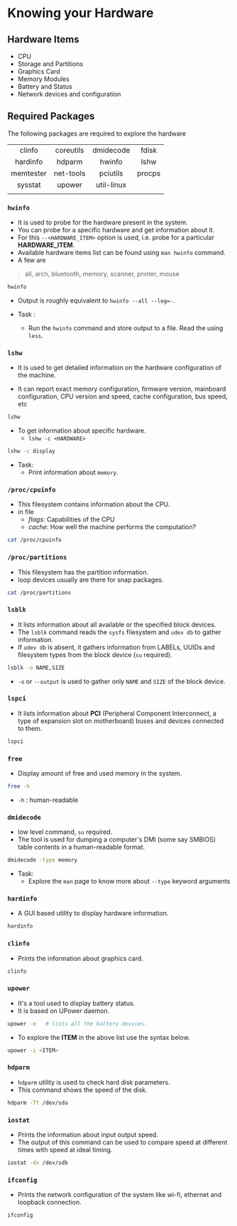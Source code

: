 # Knowing your Hardware

## Hardware Items

* CPU
* Storage and Partitions
* Graphics Card
* Memory Modules
* Battery and Status
* Network devices and configuration

## Required Packages

The following packages are required to explore the hardware


| | | | |
| :----: | :----: | :----: | :----: |
| clinfo | coreutils | dmidecode | fdisk |
| hardinfo | hdparm | hwinfo | lshw |
| memtester | net-tools | pciutils | procps |
| sysstat | upower | util-linux | |
| | | | |


### ` hwinfo ` 

* It is used to probe for the hardware present in the system.
* You can probe for a specific hardware and get information about it.
* For this `--<HARDWARE_ITEM>` option is used, i.e. probe for a particular **HARDWARE_ITEM**.
* Available hardware items list can be found using `man hwinfo` command.
* A few are

>	all, arch, bluetooth, memory, scanner, printer, mouse 

```bash
hwinfo
```

* Output is roughly equivalent to ` hwinfo --all --log=- `.

* Task :
	- Run the ` hwinfo ` command and store output to a file. Read the using `less`.

### ` lshw `

* It is used to get detailed information on the hardware configuration of the machine.

* It can report exact memory configuration, firmware  version,  mainboard configuration,  CPU  version  and  speed,  cache configuration, bus speed, etc

```bash
lshw
```

* To get information about specific hardware.
	- ` lshw -c <HARDWARE> `

```bash
lshw -c display
```

* Task:
	- Print information about ` memory `.

### ` /proc/cpuinfo `

* This filesystem contains information about the CPU.
* in file
    - *flags*: Capabilities of the CPU
    - *cache*: How well the machine performs the computation?

```bash
cat /proc/cpuinfo
```

### `/proc/partitions`

* This filesystem has the partition information.
* loop devices usually are there for snap packages.

```bash
cat /proc/partitions
```

### ` lsblk `

* It lists information about all available or the specified block devices. 
* The ` lsblk ` command reads the ` sysfs ` filesystem and ` udev db ` to gather information.
* If ` udev db ` is absent, it gathers information from LABELs, UUIDs and filesystem types from the block device (`su` required).

```bash
lsblk -o NAME,SIZE
```

* ` -o ` or ` --output ` is used to gather  only ` NAME ` and ` SIZE ` of the block device.

### ` lspci `

* It lists information about **PCI** (Peripheral Component Interconnect, a type of expansion slot on motherboard) buses and devices connected to them.

```bash
lspci
```

### ` free `

* Display amount of free and used memory in the system.

```bash
free -h
```

* ` -h ` : human-readable

### ` dmidecode `

* low level command, ` su ` required.
* The tool is used for dumping   a  computer's DMI (some  say  SMBIOS) table contents in a human-readable    format.

```bash
dmidecode -type memory
```

* Task:
	- Explore the ` man ` page to know more about ` --type ` keyword arguments

### ` hardinfo `

* A GUI based utility to display hardware information.

```bash
hardinfo
```

### ` clinfo `

* Prints the information about graphics card.

```bash
clinfo
```


### ` upower `

* It's a tool used to display battery status.
* It is based on UPower daemon.

```bash
upower -e 	# lists all the battery devices.
```

* To explore the **ITEM** in the above list use the syntax below.

```bash
upower -i <ITEM>
```

### ` hdparm `

* `hdparm` utility is used to check hard disk parameters.
* This command shows the speed of the disk.

```bash
hdparm -Tt /dev/sda
```

<!--
df
df - report file system disk space usage
-->

### ` iostat `

* Prints the information about input output speed.
* The output of this command can be used to compare speed at different times with speed at ideal timing.

```bash
iostat -dx /dev/sdb
```

### ` ifconfig `

* Prints the network configuration of the system like wi-fi, ethernet and loopback connection.

```bash
ifconfig
```

